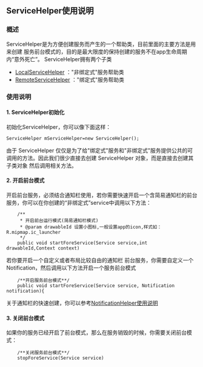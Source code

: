 ## ServiceHelper使用说明

### 概述
ServiceHelper是为方便创建服务而产生的一个帮助类，目前里面的主要方法是用来创建 服务前台模式的，目的是最大限度的保持创建的服务不在app生命周期内“意外死亡”。
ServiceHelper拥有两个子类
- [LocalServiceHelper](https://github.com/ShaoqiangPei/AndroidLibrary/blob/master/read/LocalServiceHelper%E4%BD%BF%E7%94%A8%E8%AF%B4%E6%98%8E.md)  ："非绑定式"服务帮助类
- [RemoteServiceHelper](https://github.com/ShaoqiangPei/AndroidLibrary/blob/master/read/RemoteServiceHelper%E4%BD%BF%E7%94%A8%E8%AF%B4%E6%98%8E.md)  ："绑定式"服务帮助类

### 使用说明
#### 1. ServiceHelper初始化
初始化ServiceHelper，你可以像下面这样：
```
ServiceHelper mServiceHelper=new ServiceHelper();
```
由于 ServiceHelper 仅仅是为了给"绑定式"服务和"非绑定式"服务提供公共的可调用的方法。因此我们很少直接去创建 ServiceHelper 对象，而是直接去创建其子类对象
然后调用相关方法。

#### 2. 开启前台模式
开启前台服务，必须结合通知栏使用，若你需要快速开启一个含简易通知栏的前台服务，你可以在你创建的“非绑定式”service中调用以下方法：
```
    /**
     * 开启前台运行模式(简易通知栏模式)
     * @param drawableId 设置小图标,一般设置app的icon,样式如：R.mipmap.ic_launcher
     */
    public void startForeService(Service service,int drawableId,Context context)
```
若你要开启一个自定义或者布局比较自由的通知栏 前台服务，你需要自定义一个Notification，然后调用以下方法开启一个服务前台模式
```
    /**开启服务前台模式**/
    public void startForeService(Service service, Notification notification){
```
关于通知栏的快速创建，你可以参考[NotificationHelper使用说明](https://github.com/ShaoqiangPei/AndroidLibrary/blob/master/read/NotificationHelper%E4%BD%BF%E7%94%A8%E8%AF%B4%E6%98%8E.md)
#### 3. 关闭前台模式
如果你的服务已经开启了前台模式，那么在服务销毁的时候，你需要关闭前台模式：
```
    /**关闭服务前台模式**/
    stopForeService(Service service)
```

